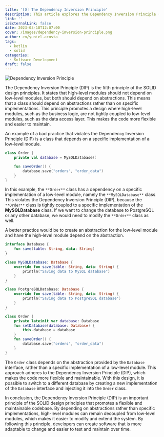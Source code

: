 ```yaml
---
title: '[D] The Dependency Inversion Principle'
description: This article explores the Dependency Inversion Principle (DIP) in SOLID design principles, highlighting the benefits of creating flexible and easy-to-maintain code. It provides a Kotlin example for implementing DIP to achieve an adaptable codebase.
link: ''
isExternalLink: false
date: 2023-03-18T12:07:00
cover: /images/dependency-inversion-principle.png
author: en/yuniel-acosta
tags:
  - kotlin
  - solid
categories:
  - Software Development
draft: false
---
```

![Dependency Inversion Principle](/images/dependency-inversion-principle.png 'Dependency Inversion Principle')

The Dependency Inversion Principle (DIP) is the fifth principle of the SOLID design principles. It states that high-level modules should not depend on low-level modules, but both should depend on abstractions. This means that a class should depend on abstractions rather than on specific implementations. This principle promotes a design where high-level modules, such as the business logic, are not tightly coupled to low-level modules, such as the data access layer. This makes the code more flexible and easier to maintain.

An example of a bad practice that violates the Dependency Inversion Principle (DIP) is a class that depends on a specific implementation of a low-level module.

```kotlin
class Order {
    private val database = MySQLDatabase()

    fun saveOrder() {
        database.save("orders", "order_data")
    }
}
```

In this example, the `**Order**` class has a dependency on a specific implementation of a low-level module, namely the `**MySQLDatabase**` class. This violates the Dependency Inversion Principle (DIP), because the `**Order**` class is tightly coupled to a specific implementation of the **MySQLDatabase** class. If we want to change the database to PostgreSQL or any other database, we would need to modify the `**Order**` class as well.

A better practice would be to create an abstraction for the low-level module and have the high-level module depend on the abstraction.

```kotlin
interface Database {
    fun save(table: String, data: String)
}

class MySQLDatabase: Database {
    override fun save(table: String, data: String) {
        println("Saving data to MySQL database")
    }
}

class PostgreSQLDatabase: Database {
    override fun save(table: String, data: String) {
        println("Saving data to PostgreSQL database")
    }
}

class Order {
    private lateinit var database: Database
    fun setDatabase(database: Database) {
        this.database = database
    }
    fun saveOrder() {
        database.save("orders", "order_data")
    }
}
```

The `Order` class depends on the abstraction provided by the `Database` interface, rather than a specific implementation of a low-level module. This approach adheres to the Dependency Inversion Principle (DIP), which makes the code more flexible and maintainable. With this design, it is possible to switch to a different database by creating a new implementation of the `Database` interface and injecting it into the `Order` class.

In conclusion, the Dependency Inversion Principle (DIP) is an important principle of the SOLID design principles that promotes a flexible and maintainable codebase. By depending on abstractions rather than specific implementations, high-level modules can remain decoupled from low-level modules, which makes it easier to modify and extend the system. By following this principle, developers can create software that is more adaptable to change and easier to test and maintain over time.
